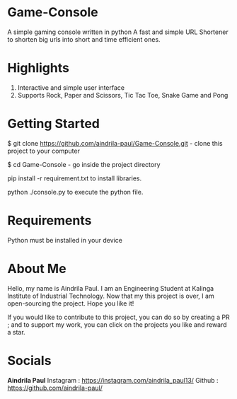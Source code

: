 # Game-Console
A simple gaming console written in python
A fast and simple URL Shortener to shorten big urls into short and time efficient ones.

# Highlights
1. Interactive and simple user interface
2. Supports Rock, Paper and Scissors, Tic Tac Toe, Snake Game and Pong

# Getting Started
$ git clone https://github.com/aindrila-paul/Game-Console.git - clone this project to your computer

$ cd Game-Console - go inside the project directory

pip install -r requirement.txt to install libraries.

python ./console.py to execute the python file.

# Requirements
Python must be installed in your device

# About Me
Hello, my name is Aindrila Paul. I am an Engineering Student at Kalinga Institute of Industrial Technology. Now that my this project is over, I am open-sourcing the project. Hope you like it!

If you would like to contribute to this project, you can do so by creating a PR ; and to support my work, you can click on the projects you like and reward a star.

# Socials
 __Aindrila Paul__
Instagram : https://instagram.com/aindrila_paul13/
Github : https://github.com/aindrila-paul/
